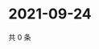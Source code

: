 # 2021-09-24

共 0 条

<!-- BEGIN WEIBO -->
<!-- 最后更新时间 Fri Sep 24 2021 20:19:14 GMT+0800 (China Standard Time) -->

<!-- END WEIBO -->

